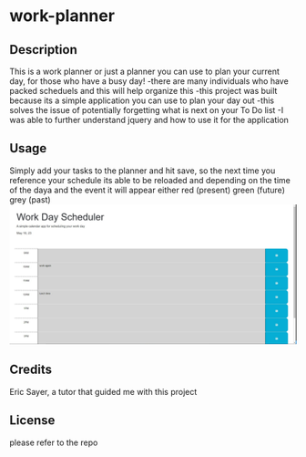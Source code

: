 # work-planner

## Description
This is a work planner or just a planner you can use to plan your current day, for those who have a busy day!
-there are many individuals who have packed scheduels and this will help organize this 
-this project was built because its a simple application you can use to plan your day out 
-this solves the issue of potentially forgetting what is next on your To Do list
-I was able to further understand jquery and how to use it for the application

## Usage
Simply add your tasks to the planner and hit save, so the next time you reference your schedule its able to be reloaded and depending on the time of the daya and the event it will appear either red (present)  green (future) grey (past)\
![alt text](assets/images/screenshot.JPG)
## Credits
Eric Sayer, a tutor that guided me with this project
## License 
please refer to the repo